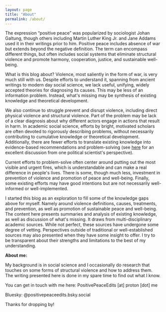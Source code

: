```yaml
---
layout: page
title: "About"
permalink: /about/
---
```


The expression “positive peace” was popularized by sociologist Johan Galtung, though others including Martin Luther King Jr. and Jane Addams used it in their writings prior to him. Positive peace includes absence of war but extends beyond the negative definition. The term can encompass different things, but often includes social systems that eliminate structural violence and promote harmony, cooperation, justice, and sustainable well-being.

What is this blog about? Violence, most saliently in the form of war, is very much still with us. Despite efforts to understand it, spanning from ancient writings to modern day social science, we lack useful, unifying, widely accepted theories for diagnosing its causes. This may be less of an information problem. Instead, what's missing may be synthesis of existing knowledge and theoretical development. 

We also continue to struggle prevent and disrupt violence, including direct physical violence and structural violence. Part of the problem may be lack of a clear diagnosis about why different actors engage in actions that result in harm. In academic social science, efforts by bright, motivated scholars are often devoted to rigorously describing problems, without necessarily contributing to cumulative knowledge or theoretical development. Additionally, there are fewer efforts to translate existing knowledge into evidence-based recommendations and problem-solving (see [here](https://www.ssrc.org/events/political-science-as-problem-solving/) for an excellent discussion from one political scientist's perspective). 

Current efforts to problem-solve often center around putting out the most visible and urgent fires, which is understandable and can make a real difference in people's lives. There is some, though much less, investment in prevention of violence and promotion of peace and well-being. Finally, some existing efforts may have good intentions but are not necessarily well-informed or well-implemented.

I started this blog as an exploration to fill some of the knowledge gaps above for myself. Namely around violence definitions, causes, treatments, and prevention, as well as promotion of sustainable peace and well-being. The content here presents summaries and analysis of existing knowledge, as well as discussion of what's missing. It draws from multi-disciplinary academic sources. While not perfect, these sources have undergone some degree of vetting. Perspectives outside of traditional or well-established sources may also presented when they have some insight to offer. I try to be transparent about their strengths and limitations to the best of my understanding.

**About me:**

My background is in social science and I occasionally do research that touches on some forms of structural violence and how to address them. The writing presented here is done in my spare time to find out what I know.

You can get in touch with me here:
PositivePeaceEdits [at] proton [dot] me

Bluesky: @positivepeaceedits.bsky.social

Thanks for dropping by!





